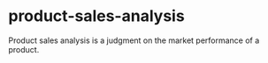 # product-sales-analysis
Product sales analysis is a judgment on the market performance of a product.
